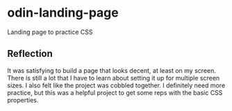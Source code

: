 # odin-landing-page
Landing page to practice CSS

## Reflection
It was satisfying to build a page that looks decent, at least on my screen. There is still a lot that I have to learn about setting it up for multiple screen sizes. I also felt like the project was cobbled together.  I definitely need more practice, but this was a helpful project to get some reps with the basic CSS properties.
